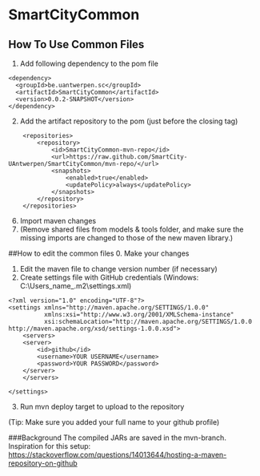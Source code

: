 # SmartCityCommon

## How To Use Common Files
1. Add following dependency to the pom file
```
<dependency>
  <groupId>be.uantwerpen.sc</groupId>
  <artifactId>SmartCityCommon</artifactId>
  <version>0.0.2-SNAPSHOT</version>
</dependency>
```
2. Add the artifact repository to the pom (just before the closing tag)
```
    <repositories>
        <repository>
            <id>SmartCityCommon-mvn-repo</id>
            <url>https://raw.github.com/SmartCity-UAntwerpen/SmartCityCommon/mvn-repo/</url>
            <snapshots>
                <enabled>true</enabled>
                <updatePolicy>always</updatePolicy>
            </snapshots>
        </repository>
    </repositories>
```
6. Import maven changes
7. (Remove shared files from models & tools folder, and make sure the missing imports are changed to those of the new maven library.)

##How to edit the common files
0. Make your changes
1. Edit the maven file to change version number (if necessary)
2. Create settings file with GitHub credentials (Windows: C:\Users\_name_\.m2\settings.xml)
```
<?xml version="1.0" encoding="UTF-8"?>
<settings xmlns="http://maven.apache.org/SETTINGS/1.0.0"
          xmlns:xsi="http://www.w3.org/2001/XMLSchema-instance"
          xsi:schemaLocation="http://maven.apache.org/SETTINGS/1.0.0 http://maven.apache.org/xsd/settings-1.0.0.xsd">
	<servers>
	<server>
		<id>github</id>
		<username>YOUR USERNAME</username>
		<password>YOUR PASSWORD</password>
	</server>
	</servers>
	
</settings>
```
3. Run mvn deploy target to upload to the repository

(Tip: Make sure you added your full name to your github profile)


###Background
The compiled JARs are saved in the mvn-branch.
Inspiration for this setup: https://stackoverflow.com/questions/14013644/hosting-a-maven-repository-on-github